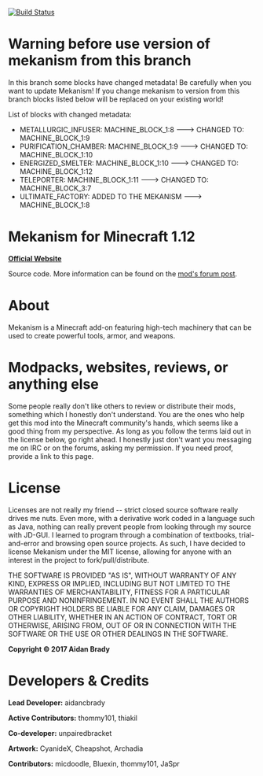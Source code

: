 [![Build Status](https://travis-ci.org/aidancbrady/Mekanism.svg?branch=master)](https://travis-ci.org/aidancbrady/Mekanism)

# Warning before use version of mekanism from this branch #

In this branch some blocks have changed metadata! Be carefully when you want to update Mekanism!
If you change mekanism to version from this branch blocks listed below will be replaced on your existing world!

List of blocks with changed metadata:

- METALLURGIC_INFUSER: MACHINE_BLOCK_1:8 ---> CHANGED TO: MACHINE_BLOCK_1:9
- PURIFICATION_CHAMBER: MACHINE_BLOCK_1:9 ---> CHANGED TO: MACHINE_BLOCK_1:10
- ENERGIZED_SMELTER: MACHINE_BLOCK_1:10 ---> CHANGED TO: MACHINE_BLOCK_1:12
- TELEPORTER: MACHINE_BLOCK_1:11 ---> CHANGED TO: MACHINE_BLOCK_3:7
- ULTIMATE_FACTORY: ADDED TO THE MEKANISM ---> MACHINE_BLOCK_1:8

# Mekanism for Minecraft 1.12 #

[**Official Website**](http://aidancbrady.com/mekanism/)

Source code.  More information can be found on the [mod's forum post](http://www.minecraftforum.net/topic/1361286-164-mekanism-557-universal-cable-dynamic-tanks-wind-power/).

# About #

Mekanism is a Minecraft add-on featuring high-tech machinery that can be used to create powerful tools, armor, and weapons.

# Modpacks, websites, reviews, or anything else #

Some people really don't like others to review or distribute their mods, something which I honestly don't understand.  You are the ones who help get this mod into the Minecraft community's hands, which seems like a good thing from my perspective.
As long as you follow the terms laid out in the license below, go right ahead.  I honestly just don't want you messaging me on IRC or on the forums, asking my permission.  If you need proof, provide a link to this page.

# License #

Licenses are not really my friend -- strict closed source software really drives me nuts.  Even more, with a derivative work coded in a language such as Java, nothing can really prevent people from looking through my source with JD-GUI.  I learned to program through a combination of textbooks, trial-and-error and browsing open source projects.  As such, I have decided to license Mekanism under the MIT license, allowing for anyone with an interest in the project to fork/pull/distribute.

THE SOFTWARE IS PROVIDED "AS IS", WITHOUT WARRANTY OF ANY KIND, EXPRESS OR IMPLIED, INCLUDING BUT NOT LIMITED TO THE WARRANTIES OF MERCHANTABILITY, FITNESS FOR A PARTICULAR PURPOSE AND NONINFRINGEMENT. IN NO EVENT SHALL THE AUTHORS OR COPYRIGHT HOLDERS BE LIABLE FOR ANY CLAIM, DAMAGES OR OTHER LIABILITY, WHETHER IN AN ACTION OF CONTRACT, TORT OR OTHERWISE, ARISING FROM, OUT OF OR IN CONNECTION WITH THE SOFTWARE OR THE USE OR OTHER DEALINGS IN THE SOFTWARE.

**Copyright © 2017 Aidan Brady**

# Developers & Credits #

**Lead Developer:** aidancbrady

**Active Contributors:** thommy101, thiakil

**Co-developer:** unpairedbracket

**Artwork:** CyanideX, Cheapshot, Archadia

**Contributors:** micdoodle, Bluexin, thommy101, JaSpr
